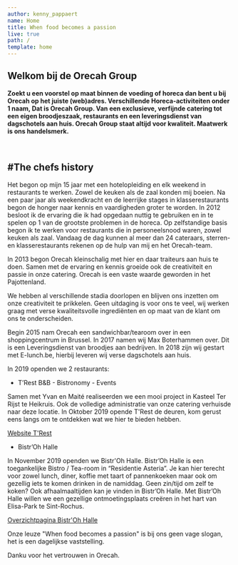 ```yaml
---
author: kenny_pappaert
name: Home
title: When food becomes a passion
live: true
path: /
template: home
---
```

## Welkom bij de Orecah Group

**Zoekt u een voorstel op maat binnen de voeding of horeca dan bent u bij Orecah op het juiste (web)adres. Verschillende Horeca-activiteiten onder 1 naam, Dat is Orecah Group. Van een exclusieve, verfijnde catering tot een eigen broodjeszaak, restaurants en een leveringsdienst van dagschotels aan huis. Orecah Group staat altijd voor kwaliteit. Maatwerk is ons handelsmerk.**

<div id="banner-cta-company" class="text-indent">
    <a href="/exclusive-catering"><img src="assets/img/orecah-cta-min.jpg" alt=""></a>
    <a href="https://t-rest.be"><img src="assets/img/trest-cta-min.jpg" alt=""></a>
    <a href="https://bistroh-halle.business.site/"><img src="assets/img/bistroh-cta-min.jpg" alt=""></a>
    <a href="https://e-lunch.be"><img src="assets/img/elunch-cta-min.jpg" alt=""></a>
    <a href="https://www.facebook.com/autressaveurs/"><img src="assets/img/autresaveurs-cta-min.jpg" alt=""></a>
</div>

## \#The chefs history

Het begon op mijn 15 jaar met een hotelopleiding en elk weekend in restaurants te werken. Zowel de keuken als de zaal konden mij boeien. Na een paar jaar als weekendkracht en de leerrijke stages in klasserestaurants begon de honger naar kennis en vaardigheden groter te worden. In 2012 besloot ik de ervaring die ik had opgedaan nuttig te gebruiken en in te spelen op 1 van de grootste problemen in de horeca. Op zelfstandige basis begon ik te werken voor restaurants die in personeelsnood waren, zowel keuken als zaal. Vandaag de dag kunnen al meer dan 24 cateraars, sterren- en klasserestaurants rekenen op de hulp van mij en het Orecah-team.

In 2013 begon Orecah kleinschalig met hier en daar traiteurs aan huis te doen. Samen met de ervaring en kennis groeide ook de creativiteit en passie in onze catering. Orecah is een vaste waarde geworden in het Pajottenland.

We hebben al verschillende stadia doorlopen en blijven ons inzetten om onze creativiteit te prikkelen. Geen uitdaging is voor ons te veel, wij werken graag met verse kwaliteitsvolle ingrediënten en op maat van de klant om ons te onderscheiden.

Begin 2015 nam Orecah een sandwichbar/tearoom over in een shoppingcentrum in Brussel. In 2017 namen wij Max Boterhammen over. Dit is een Leveringsdienst van broodjes aan bedrijven. In 2018 zijn wij gestart met E-lunch.be, hierbij leveren wij verse dagschotels aan huis.

In 2019 openden we 2 restaurants: 

* T’Rest B&B - Bistronomy - Events 

Samen met Yvan en Maité realiseerden we een mooi project in Kasteel Ter Rijst te Heikruis.  Ook de volledige administratie van onze catering verhuisde naar deze locatie. In Oktober 2019 opende T'Rest de deuren, kom gerust eens langs om te ontdekken wat we hier te bieden hebben.

<div class="center"><a href="http://t-rest.be/">Website T'Rest</a></div>

* Bistr’Oh Halle 

In November 2019 openden we Bistr'Oh Halle. Bistr’Oh Halle is een toegankelijke Bistro / Tea-room in “Residentie Asteria”.  Je kan hier terecht voor zowel lunch, diner, koffie met taart of pannenkoeken maar ook
 om gezellig iets te komen drinken in de namiddag.
 Geen zin/tijd om zelf te koken? Ook afhaalmaaltijden kan je vinden in Bistr’Oh Halle. 
Met Bistr’Oh Halle willen we een gezellige ontmoetingsplaats creëren in het hart van
 Elisa-Park te Sint-Rochus.

<div class="center"><a href="https://bistroh-halle.business.site/?utm_source=gmb&utm_medium=referral">Overzichtpagina Bistr'Oh Halle</a></div>

Onze leuze "When food becomes a passion" is bij ons geen vage slogan, het is een dagelijkse vaststelling.

Danku voor het vertrouwen in Orecah.